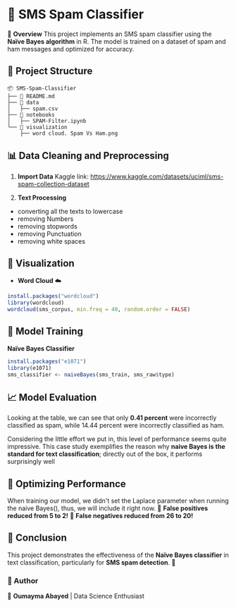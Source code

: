 # 📩 SMS Spam Classifier

🚀 **Overview**
This project implements an SMS spam classifier using the **Naïve Bayes algorithm** in R. The model is trained on a dataset of spam and ham messages and optimized for accuracy.

## 📂 Project Structure
```
📦 SMS-Spam-Classifier
├── 📄 README.md  
├── 📂 data  
│   ├── spam.csv  
├── 📂 notebooks  
│   ├── SPAM-Filter.ipynb  
└── 📂 visualization  
    ├── word cloud. Spam Vs Ham.png  
```

## 📊 Data Cleaning and Preprocessing
1. **Import Data** 
Kaggle link: https://www.kaggle.com/datasets/uciml/sms-spam-collection-dataset

2. **Text Processing** 
- converting all the texts to lowercase
- removing Numbers
- removing stopwords
- removing Punctuation
- removing white spaces

## 🎨 Visualization
- **Word Cloud** ☁️
```r
install.packages("wordcloud")
library(wordcloud)
wordcloud(sms_corpus, min.freq = 40, random.order = FALSE)
```

## 🤖 Model Training
**Naïve Bayes Classifier** 
```r
install.packages("e1071")
library(e1071)
sms_classifier <- naiveBayes(sms_train, sms_raw$type)
```

## 📈 Model Evaluation
Looking at the table, we can see that only **0.41 percent** were incorrectly classified as spam, while 14.44 percent were incorrectly classified as ham. 

Considering the little effort we put in, this level of performance seems quite impressive. This case study exemplifies the reason why **naive Bayes is the standard for text classification**; directly out of the box, it performs surprisingly well

## 🚀 Optimizing Performance
When training our model, we didn't set the Laplace parameter when running the naive Bayes(), thus, we will include it right now.
🔹 **False positives reduced from 5 to 2!**
🔹 **False negatives reduced from 26 to 20!**

## 🎯 Conclusion
This project demonstrates the effectiveness of the **Naïve Bayes classifier** in text classification, particularly for **SMS spam detection**. 🚀

### 🌟 Author
📌 **Oumayma Abayed** | Data Science Enthusiast


